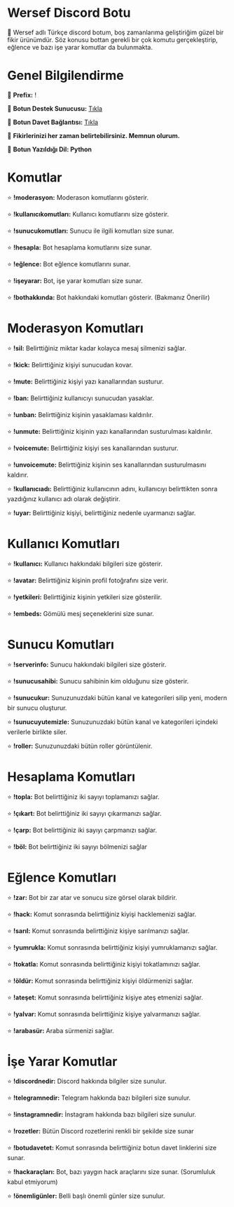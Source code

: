 # Wersef Discord Botu

📁 Wersef adlı Türkçe discord botum, boş zamanlarıma geliştiriğim güzel bir fikir ürünümdür. Söz konusu bottan gerekli bir çok komutu gerçekleştirip, eğlence ve bazı işe yarar komutlar da bulunmakta.

# Genel Bilgilendirme

🔗 **Prefix:** !

🔗 **Botun Destek Sunucusu:** [Tıkla](https://discord.gg/ewGpWsx454)

🔗 **Botun Davet Bağlantısı:** [Tıkla](https://discord.com/oauth2/authorize?client_id=819743355663548447&permissions=469820598&scope=bot)

📁 **Fikirlerinizi her zaman belirtebilirsiniz. Memnun olurum.**

📁 **Botun Yazıldığı Dil: Python**


# Komutlar

⭐ **!moderasyon:** Moderason komutlarını gösterir.

⭐ **!kullanıcıkomutları:** Kullanıcı komutlarını size gösterir.

⭐ **!sunucukomutları:** Sunucu ile ilgili komutları size sunar.

⭐ **!hesapla:** Bot hesaplama komutlarını size sunar.

⭐ **!eğlence:** Bot eğlence komutlarını sunar.

⭐ **!işeyarar:** Bot, işe yarar komutları size sunar.

⭐ **!bothakkında:** Bot hakkındaki komutları gösterir. (Bakmanız Önerilir)

# Moderasyon Komutları

⭐ **!sil:** Belirttiğiniz miktar kadar kolayca mesaj silmenizi sağlar.

⭐ **!kick:** Belirttiğiniz kişiyi sunucudan kovar.

⭐ **!mute:** Belirttiğiniz kişiyi yazı kanallarından susturur.

⭐ **!ban:** Belirttiğiniz kullanıcıyı sunucudan yasaklar.

⭐ **!unban:** Belirttiğiniz kişinin yasaklaması kaldırılır.

⭐ **!unmute:** Belirttiğiniz kişinin yazı kanallarından susturulması kaldırılır.

⭐ **!voicemute:** Belirttiğiniz kişiyi ses kanallarından susturur.

⭐ **!unvoicemute:** Belirttiğiniz kişinin ses kanallarından susturulmasını kaldırır.

⭐ **!kullanıcıadı:** Belirttiğiniz kullanıcının adını, kullanıcıyı belirttikten sonra yazdığınız kullanıcı adı olarak değiştirir.

⭐ **!uyar:** Belirttiğiniz kişiyi, belirttiğiniz nedenle uyarmanızı sağlar.

# Kullanıcı Komutları

⭐ **!kullanıcı:** Kullanıcı hakkındaki bilgileri size gösterir.
 
⭐ **!avatar:** Belirttiğiniz kişinin profil fotoğrafını size verir.

⭐ **!yetkileri:** Belirttiğiniz kişinin yetkileri size gösterilir.

⭐ **!embeds:**  Gömülü mesj seçeneklerini size sunar.

# Sunucu Komutları

⭐ **!serverinfo:** Sunucu hakkındaki bilgileri size gösterir.
 
⭐ **!sunucusahibi:** Sunucu sahibinin kim olduğunu size gösterir.

⭐ **!sunucukur:** Sunuzunuzdaki bütün kanal ve kategorileri silip yeni, modern bir sunucu oluşturur.

⭐ **!sunucuyutemizle:** Sunuzunuzdaki bütün kanal ve kategorileri içindeki verilerle birlikte siler.

⭐ **!roller:** Sunuzunuzdaki bütün roller görüntülenir.

# Hesaplama Komutları

⭐ **!topla:** Bot belirttiğiniz iki sayıyı toplamanızı sağlar.

⭐ **!çıkart:** Bot belirttiğiniz iki sayıyı çıkarmanızı sağlar.

⭐ **!çarp:** Bot belirttiğiniz iki sayıyı çarpmanızı sağlar.

⭐ **!böl:** Bot belirttiğiniz iki sayıyı bölmenizi sağlar


# Eğlence Komutları

⭐ **!zar:** Bot bir zar atar ve sonucu size görsel olarak bildirir.
 
⭐ **!hack:** Komut sonrasında belirttiğiniz kiyişi hacklemenizi sağlar.

⭐ **!sarıl:** Komut sonrasında belirttiğiniz kişiye sarılmanızı sağlar.

⭐ **!yumrukla:** Komut sonrasında belirttiğiniz kişiyi yumruklamanızı sağlar.

⭐ **!tokatla:** Komut sonrasında belirttiğiniz kişiyi tokatlamınızı sağlar.

⭐ **!öldür:** Komut sonrasında belirttiğiniz kişiyi öldürmenizi sağlar.

⭐ **!ateşet:** Komut sonrasında belirttiğiniz kişiye ateş etmenizi sağlar.

⭐ **!yalvar:** Komut sonrasında belirttiğiniz kişiye yalvarmanızı sağlar.

⭐ **!arabasür:** Araba sürmenizi sağlar.

# İşe Yarar Komutlar

⭐ **!discordnedir:** Discord hakkında bilgiler size sunulur.

⭐ **!telegramnedir:** Telegram hakkında bazı bilgileri size sunulur.

⭐ **!instagramnedir:** İnstagram hakkında bazı bilgileri size sunulur.

⭐ **!rozetler:** Bütün Discord rozetlerini renkli bir şekilde size sunar

⭐ **!botudavetet:** Komut sonrasında belirttiğiniz botun davet linklerini size sunar.

⭐ **!hackaraçları:** Bot, bazı yaygın hack araçlarını size sunar. (Sorumluluk kabul etmiyorum)

⭐ **!önemligünler:** Belli başlı önemli günler size sunulur.






